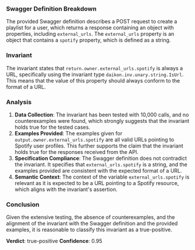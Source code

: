### Swagger Definition Breakdown
The provided Swagger definition describes a POST request to create a playlist for a user, which returns a response containing an object with properties, including `external_urls`. The `external_urls` property is an object that contains a `spotify` property, which is defined as a string. 

### Invariant
The invariant states that `return.owner.external_urls.spotify` is always a URL, specifically using the invariant type `daikon.inv.unary.string.IsUrl`. This means that the value of this property should always conform to the format of a URL. 

### Analysis
1. **Data Collection**: The invariant has been tested with 10,000 calls, and no counterexamples were found, which strongly suggests that the invariant holds true for the tested cases. 
2. **Examples Provided**: The examples given for `output.owner.external_urls.spotify` are all valid URLs pointing to Spotify user profiles. This further supports the claim that the invariant holds true for the responses received from the API. 
3. **Specification Compliance**: The Swagger definition does not contradict the invariant. It specifies that `external_urls.spotify` is a string, and the examples provided are consistent with the expected format of a URL. 
4. **Semantic Context**: The context of the variable `external_urls.spotify` is relevant as it is expected to be a URL pointing to a Spotify resource, which aligns with the invariant's assertion. 

### Conclusion
Given the extensive testing, the absence of counterexamples, and the alignment of the invariant with the Swagger definition and the provided examples, it is reasonable to classify this invariant as a true-positive. 

**Verdict**: true-positive
**Confidence**: 0.95
